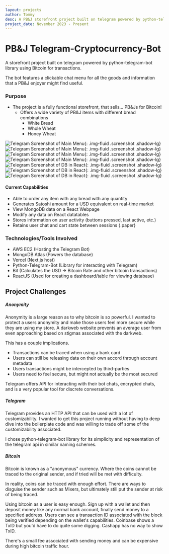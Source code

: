 ```yaml
---
layout: projects
author: Tommy
desc: A PB&J storefront project built on telegram powered by python-telegram-bot library using Bitcoin for transactions.
project_date: November 2023 - Present
---
```

# PB&J Telegram-Cryptocurrency-Bot
A storefront project built on telegram powered by python-telegram-bot library using Bitcoin for transactions.

The bot features a clickable chat menu for all the goods and information that a PB&J enjoyer might find useful.


### Purpose
- The project is a fully functional storefront, that sells... PB&Js for Bitcoin!
   - Offers a wide variety of PB&J items with different bread combinations
        - White Bread
        - Whole Wheat
        - Honey Wheat

![Telegram Screenshot of Main Menu]({{site.baseurl}}/assets/images/Telegram-MainMenu_Screenshot.PNG){: .img-fluid .screenshot .shadow-lg}
![Telegram Screenshot of Main Menu]({{site.baseurl}}/assets/images/Telegram-PB&J_Screenshot.PNG){: .img-fluid .screenshot .shadow-lg}
![Telegram Screenshot of Main Menu]({{site.baseurl}}/assets/images/Telegram-PB&J_Cart_Screenshot.PNG){: .img-fluid .screenshot .shadow-lg}
![Telegram Screenshot of Main Menu]({{site.baseurl}}/assets/images/Telegram-Checkout_Screenshot.PNG){: .img-fluid .screenshot .shadow-lg}
![Telegram Screenshot of DB in React]({{site.baseurl}}/assets/images/React_PB&J_Orders.PNG){: .img-fluid .screenshot .shadow-lg}
![Telegram Screenshot of DB in React]({{site.baseurl}}/assets/images/React_PB&J_Cart.PNG){: .img-fluid .screenshot .shadow-lg}
![Telegram Screenshot of DB in React]({{site.baseurl}}/assets/images/React_PB&J_Users.PNG){: .img-fluid .screenshot .shadow-lg}
#### Current Capabilities
- Able to order any item with any bread with any quantity
- Generates Satoshi amount for a USD equivalent on real-time market
- View MongoDB data on a React Webpage
- Modify any data on React datatables 
- Stores information on user activity (buttons pressed, last active, etc.)
- Retains user chat and cart state between sessions
{.paper}

### Technologies/Tools Involved
- AWS EC2 (Hosting the Telegram Bot)
- MongoDB Atlas (Powers the database)
- Vercel (Next.js host)
- Python-Telegram-Bot (Library for interacting with Telegram)
- Bit (Calculates the USD -> Bitcoin Rate and other bitcoin transactions)
- ReactJS (Used for creating a dashboard/table for viewing database)

## Project Challenges
##### Anonymity 
Anonymity is a large reason as to why bitcoin is so powerful. I wanted to protect a users anonymity and make those users feel more secure while they are using my store. A darkweb website prevents an average user from even approaching based on stigmas associated with the darkweb.

This has a couple implications.
- Transactions can be traced when using a bank card
- Users can still be releasing data on their own accord through account metadata
- Users transactions might be intercepted by third-parties
- Users need to feel secure, but might not actually be the most secured

Telegram offers API for interacting with their bot chats, encrypted chats, and is a very popular tool for discrete conversations.

##### Telegram
Telegram provides an HTTP API that can be used with a lot of customizability. I wanted to get this project running without having to deep dive into the boilerplate code and was willing to trade off some of the customizability associated.

I chose python-telegram-bot library for its simplicity and representation of the telegram api in similar naming schemes.

##### Bitcoin
Bitcoin is known as a "anonymous" currency. Where the coins cannot be traced to the original sender, and if tried will be met with difficulty.

In reality, coins can be traced with enough effort. There are ways to disguise the sender such as Mixers, but ultimately still put the sender at risk of being traced.

Using bitcoin as a user is easy enough. Sign up with a wallet and then deposit money like any normal bank account, finally send money to a specified address.
Users can see a transaction ID associated with the block being verified depending on the wallet's capabilities. Coinbase shows a TxID but you'd have to do quite some digging. Cashapp has no way to show TxID.

There's a small fee associated with sending money and can be expensive during high bitcoin traffic hour.